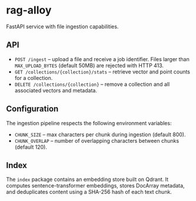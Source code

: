 # rag-alloy

FastAPI service with file ingestion capabilities.

## API

- `POST /ingest` – upload a file and receive a job identifier. Files larger than `MAX_UPLOAD_BYTES` (default 50MB) are rejected with HTTP 413.
- `GET /collections/{collection}/stats` – retrieve vector and point counts for a collection.
- `DELETE /collections/{collection}` – remove a collection and all associated vectors and metadata.

## Configuration

The ingestion pipeline respects the following environment variables:

- `CHUNK_SIZE` – max characters per chunk during ingestion (default 800).
- `CHUNK_OVERLAP` – number of overlapping characters between chunks (default 120).

## Index

The `index` package contains an embedding store built on Qdrant. It computes
sentence-transformer embeddings, stores DocArray metadata, and deduplicates
content using a SHA-256 hash of each text chunk.
